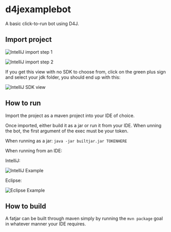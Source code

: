 # d4jexamplebot
A basic click-to-run bot using D4J.

## Import project
![IntelliJ import step 1](http://i.imgur.com/CggB7lG.png)

![IntelliJ import step 2](http://i.imgur.com/zZqiu4n.png)

If you get this view with no SDK to choose from, click on the green plus
sign and select your jdk folder, you should end up with this:

![IntelliJ SDK view](http://i.imgur.com/sgSGIr4.png)

## How to run

Import the project as a maven project into your IDE of choice.

Once imported, either build it as a jar or run it from your IDE. When
unning the bot, the first argument of the exec must be your token.

When running as a jar: `java -jar builtjar.jar TOKENHERE`

When running from an IDE:

IntelliJ:

![IntelliJ Example](http://i.imgur.com/qkjwvie.png)

Eclipse:

![Eclipse Example](http://i.imgur.com/v0mLql6.png)


## How to build

A fatjar can be built through maven simply by running the `mvn package`
goal in whatever manner your IDE requires.

